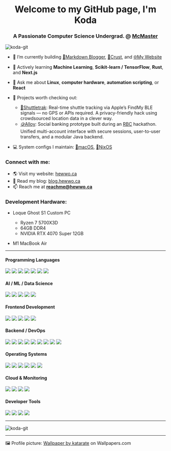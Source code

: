<h1 align="center">Welcome to my GitHub page, I'm Koda</h1>
<h3 align="center">A Passionate Computer Science Undergrad. @ <a href="https://mcmaster.ca">McMaster</a></h3>

<p align="left">
  <img src="https://komarev.com/ghpvc/?username=koda-git&label=Profile%20views&color=0e75b6&style=flat" alt="koda-git" />
</p>

- 🔭 I’m currently building [📝Markdown Blogger](https://github.com/koda-git/mdblogger), [🥐Crust](https://github.com/koda-git/crust), and [🌐My Website](https://hewwo.ca)

- 🌱 Actively learning **Machine Learning**, **Scikit-learn / TensorFlow**, **Rust**, and **Next.js**

- 💬 Ask me about **Linux**, **computer hardware**, **automation scripting**, or **React**

- 💾 Projects worth checking out:
  - [📍Shuttletrak](https://github.com/koda-git/shuttletrak): Real-time shuttle tracking via Apple’s FindMy BLE signals — no GPS or APIs required. A privacy-friendly hack using crowdsourced location data in a clever way.
  - [🪙Alloy](https://github.com/koda-git/alloy): Social banking prototype built during an [RBC](https://www.rbcroyalbank.com) hackathon. Unified multi-account interface with secure sessions, user-to-user transfers, and a modular Java backend.

- 💻 System configs I maintain: [🍎macOS](https://github.com/koda-git/config-mac), [🐧NixOS](https://github.com/koda-git/nix-config-t480s)

<h3 align="left">Connect with me:</h3>

- 🌎 Visit my website: [hewwo.ca](https://hewwo.ca)
- 📝 Read my blog: [blog.hewwo.ca](https://blog.hewwo.ca)  
- 📫 Reach me at **reachme@hewwo.ca**

<h3 align="left">Development Hardware:</h3>

- Loque Ghost S1 Custom PC  
  - Ryzen 7 5700X3D  
  - 64GB DDR4  
  - NVIDIA RTX 4070 Super 12GB

- M1 MacBook Air
--- 

<h4 align="left">Programming Languages</h4>
<p align="left">
  <a href="https://www.python.org" target="_blank"><img src="https://img.shields.io/badge/Python-3670A0?style=for-the-badge&logo=python&logoColor=ffdd54"/></a>
  <a href="https://www.java.com" target="_blank"><img src="https://img.shields.io/badge/Java-ED8B00?style=for-the-badge&logo=java&logoColor=white"/></a>
  <a href="https://developer.mozilla.org/en-US/docs/Web/JavaScript" target="_blank"><img src="https://img.shields.io/badge/JavaScript-F7DF1E?style=for-the-badge&logo=javascript&logoColor=black"/></a>
  <a href="https://www.typescriptlang.org/" target="_blank"><img src="https://img.shields.io/badge/TypeScript-007ACC?style=for-the-badge&logo=typescript&logoColor=white"/></a>
  <a href="https://en.wikipedia.org/wiki/C_(programming_language)" target="_blank"><img src="https://img.shields.io/badge/C-00599C?style=for-the-badge&logo=c&logoColor=white"/></a>
  <a href="https://www.rust-lang.org" target="_blank"><img src="https://img.shields.io/badge/Rust-000000?style=for-the-badge&logo=rust&logoColor=white"/></a>
  <a href="https://www.gnu.org/software/bash/" target="_blank"><img src="https://img.shields.io/badge/Bash-4EAA25?style=for-the-badge&logo=gnubash&logoColor=white"/></a>
</p>

<h4 align="left">AI / ML / Data Science</h4>
<p align="left">
  <a href="https://scikit-learn.org/" target="_blank"><img src="https://img.shields.io/badge/scikit-learn-F7931E?style=for-the-badge&logo=scikitlearn&logoColor=white"/></a>
  <a href="https://www.tensorflow.org/" target="_blank"><img src="https://img.shields.io/badge/TensorFlow-FF6F00?style=for-the-badge&logo=tensorflow&logoColor=white"/></a>
  <a href="https://numpy.org/" target="_blank"><img src="https://img.shields.io/badge/NumPy-013243?style=for-the-badge&logo=numpy&logoColor=white"/></a>
  <a href="https://pandas.pydata.org/" target="_blank"><img src="https://img.shields.io/badge/pandas-150458?style=for-the-badge&logo=pandas&logoColor=white"/></a>
  <a href="https://jupyter.org/" target="_blank"><img src="https://img.shields.io/badge/Jupyter-F37626?style=for-the-badge&logo=jupyter&logoColor=white"/></a>
</p>

<h4 align="left">Frontend Development</h4>
<p align="left">
  <a href="https://reactjs.org/" target="_blank"><img src="https://img.shields.io/badge/React-20232A?style=for-the-badge&logo=react&logoColor=61DAFB"/></a>
  <a href="https://nextjs.org/" target="_blank"><img src="https://img.shields.io/badge/Next.js-000000?style=for-the-badge&logo=nextdotjs&logoColor=white"/></a>
  <a href="https://tailwindcss.com/" target="_blank"><img src="https://img.shields.io/badge/TailwindCSS-06B6D4?style=for-the-badge&logo=tailwindcss&logoColor=white"/></a>
  <a href="https://developer.mozilla.org/en-US/docs/Web/HTML" target="_blank"><img src="https://img.shields.io/badge/HTML5-E34F26?style=for-the-badge&logo=html5&logoColor=white"/></a>
  <a href="https://developer.mozilla.org/en-US/docs/Web/CSS" target="_blank"><img src="https://img.shields.io/badge/CSS3-1572B6?style=for-the-badge&logo=css3&logoColor=white"/></a>
</p>

<h4 align="left">Backend / DevOps</h4>
<p align="left">
  <a href="https://nodejs.org/" target="_blank"><img src="https://img.shields.io/badge/Node.js-339933?style=for-the-badge&logo=nodedotjs&logoColor=white"/></a>
  <a href="https://www.docker.com/" target="_blank"><img src="https://img.shields.io/badge/Docker-2496ED?style=for-the-badge&logo=docker&logoColor=white"/></a>
  <a href="https://kubernetes.io/" target="_blank"><img src="https://img.shields.io/badge/Kubernetes-326CE5?style=for-the-badge&logo=kubernetes&logoColor=white"/></a>
  <a href="https://nginx.org/" target="_blank"><img src="https://img.shields.io/badge/NGINX-009639?style=for-the-badge&logo=nginx&logoColor=white"/></a>
  <a href="https://www.postgresql.org/" target="_blank"><img src="https://img.shields.io/badge/PostgreSQL-336791?style=for-the-badge&logo=postgresql&logoColor=white"/></a>
  <a href="https://www.mysql.com/" target="_blank"><img src="https://img.shields.io/badge/MySQL-4479A1?style=for-the-badge&logo=mysql&logoColor=white"/></a>
  <a href="https://git-scm.com/" target="_blank"><img src="https://img.shields.io/badge/Git-F05032?style=for-the-badge&logo=git&logoColor=white"/></a>
  <a href="https://flask.palletsprojects.com/" target="_blank"><img src="https://img.shields.io/badge/Flask-000000?style=for-the-badge&logo=flask&logoColor=white"/></a>
  <a href="https://rocket.rs/" target="_blank"><img src="https://img.shields.io/badge/Rocket-000000?style=for-the-badge&logo=rocket&logoColor=white"/></a>
</p>

<h4 align="left">Operating Systems</h4>
<p align="left">
  <a href="https://www.kernel.org/" target="_blank"><img src="https://img.shields.io/badge/Linux-FCC624?style=for-the-badge&logo=linux&logoColor=black"/></a>
  <a href="https://nixos.org/" target="_blank"><img src="https://img.shields.io/badge/NixOS-5277C3?style=for-the-badge&logo=nixos&logoColor=white"/></a>
  <a href="https://www.apple.com/macos/" target="_blank"><img src="https://img.shields.io/badge/macOS-000000?style=for-the-badge&logo=apple&logoColor=white"/></a>
  <a href="https://www.microsoft.com/en-ca/windows" target="_blank"><img src="https://img.shields.io/badge/Windows-0078D6?style=for-the-badge&logo=windows&logoColor=white"/></a>
  <a href="https://www.redhat.com/en/technologies/linux-platforms/enterprise-linux" target="_blank"><img src="https://img.shields.io/badge/RHEL-EE0000?style=for-the-badge&logo=redhat&logoColor=white"/></a>
  <a href="https://www.freebsd.org/" target="_blank"><img src="https://img.shields.io/badge/FreeBSD-AB2B28?style=for-the-badge&logo=freebsd&logoColor=white"/></a>
</p>

<h4 align="left">Cloud & Monitoring</h4>
<p align="left">
  <a href="https://cloud.google.com/" target="_blank"><img src="https://img.shields.io/badge/Google Cloud-4285F4?style=for-the-badge&logo=googlecloud&logoColor=white"/></a>
  <a href="https://grafana.com/" target="_blank"><img src="https://img.shields.io/badge/Grafana-F46800?style=for-the-badge&logo=grafana&logoColor=white"/></a>
  <a href="https://aws.amazon.com/" target="_blank"><img src="https://img.shields.io/badge/AWS-232F3E?style=for-the-badge&logo=amazonaws&logoColor=white"/></a>
  <a href="https://www.oracle.com/cloud/" target="_blank"><img src="https://img.shields.io/badge/Oracle Cloud-F80000?style=for-the-badge&logo=oracle&logoColor=white"/></a>
</p>

<h4 align="left">Developer Tools</h4>
<p align="left">
  <a href="https://code.visualstudio.com/" target="_blank"><img src="https://img.shields.io/badge/VSCode-007ACC?style=for-the-badge&logo=visualstudiocode&logoColor=white"/></a>
  <a href="https://www.vim.org/" target="_blank"><img src="https://img.shields.io/badge/Vim-019733?style=for-the-badge&logo=vim&logoColor=white"/></a>
  <a href="https://github.com/tmux/tmux" target="_blank"><img src="https://img.shields.io/badge/tmux-1BB91F?style=for-the-badge&logo=tmux&logoColor=white"/></a>
  <a href="https://www.gnu.org/software/screen/" target="_blank"><img src="https://img.shields.io/badge/screen-005f87?style=for-the-badge&logo=gnu&logoColor=white"/></a>
</p>


---

 

<p><img align="center" src="https://github-readme-stats.vercel.app/api/top-langs?username=koda-git&show_icons=true&locale=en&layout=compact" alt="koda-git" /></p>

<!-- Not ready for GitHub grades yet — I get that! -->
<!-- <p>&nbsp;<img align="center" src="https://github-readme-stats.vercel.app/api?username=koda-git&show_icons=true&locale=en" alt="koda-git" /></p> -->

---

<p>🖼️ Profile picture: <a href="https://wallpapers.com/picture/russian-blue-cat-pictures-gtrml5zh80hjtdlo.html">Wallpaper by katarate</a> on Wallpapers.com</p>
